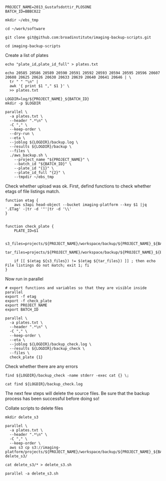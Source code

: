 ```
PROJECT_NAME=2013_Gustafsdottir_PLOSONE
BATCH_ID=BBBC022

mkdir ~/ebs_tmp

cd ~/work/software

git clone git@github.com:broadinstitute/imaging-backup-scripts.git

cd imaging-backup-scripts

```

Create a list of plates

```
echo "plate_id,plate_id_full" > plates.txt

echo 20585 20586 20589 20590 20591 20592 20593 20594 20595 20596 20607 20608 20625 20626 20630 20633 20639 20640 20641 20646 | \
  tr " " "\n" |
  awk '{ print $1 "," $1 }' \
  >> plates.txt
```


```
LOGDIR=log/${PROJECT_NAME}_${BATCH_ID}
mkdir -p $LOGDIR
```

```
parallel \
  -a plates.txt \
  --header ".*\n" \
  -C "," \
  --keep-order \
  --dry-run \
  --eta \
  --joblog ${LOGDIR}/backup.log \
  --results ${LOGDIR}/backup \
  --files \
  ./aws_backup.sh \
    --project_name "${PROJECT_NAME}" \
    --batch_id "${BATCH_ID}" \
    --plate_id "{1}" \
    --plate_id_full "{2}" \
    --tmpdir ~/ebs_tmp
```


Check whether upload was ok. First, defind functions to check whether etags of file listings match. 

```
function etag { 
	aws s3api head-object --bucket imaging-platform --key $1 |jq '.ETag' -|tr -d '"'|tr -d '\\' 
}


function check_plate {
	PLATE_ID=$1

	s3_files=projects/${PROJECT_NAME}/workspace/backup/${PROJECT_NAME}_${BATCH_ID}_${PLATE_ID}_file_listing_s3.txt
	tar_files=projects/${PROJECT_NAME}/workspace/backup/${PROJECT_NAME}_${BATCH_ID}_${PLATE_ID}_file_listing_tar.txt

	if [[ $(etag ${s3_files}) != $(etag ${tar_files}) ]] ; then echo File listings do not match; exit 1; fi
}

```

Now run in parallel 
```
# export functions and variables so that they are visible inside parallel
export -f etag
export -f check_plate
export PROJECT_NAME
export BATCH_ID

parallel \
  -a plates.txt \
  --header ".*\n" \
  -C "," \
  --keep-order \
  --eta \
  --joblog ${LOGDIR}/backup_check.log \
  --results ${LOGDIR}/backup_check \
  --files \
  check_plate {1}
```

Check whether there are any errors

```
find ${LOGDIR}/backup_check -name stderr -exec cat {} \;

cat find ${LOGDIR}/backup_check.log
```


The next few steps will delete the source files. Be sure that the backup process has been successful before doing so!

Collate scripts to delete files
```
mkdir delete_s3

parallel \
  -a plates.txt \
  --header ".*\n" \
  -C "," \
  --keep-order \
  aws s3 cp s3://imaging-platform/projects/${PROJECT_NAME}/workspace/backup/${PROJECT_NAME}_${BATCH_ID}_{1}_delete_s3.sh delete_s3/

cat delete_s3/* > delete_s3.sh
```

```
parallel -a delete_s3.sh
```

